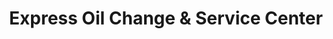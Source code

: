 ---
title: "Express Oil Change & Service Center"
url: /pace/express-oil-change-und-service-center/
shop: Autowerkstatt
---